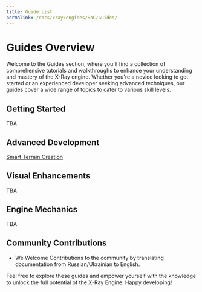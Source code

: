 ```yaml
---
title: Guide List
permalink: /docs/xray/engines/SoC/Guides/
---
```


# Guides Overview

Welcome to the Guides section, where you'll find a collection of comprehensive tutorials and walkthroughs to enhance your understanding and mastery of the X-Ray engine. Whether you're a novice looking to get started or an experienced developer seeking advanced techniques, our guides cover a wide range of topics to cater to various skill levels.

## Getting Started

TBA

## Advanced Development

[Smart Terrain Creation](https://faberthecatgirl.github.io/docs/xray/engines/CoP/Guides/Level_Design/smart_terrain_creation/)

## Visual Enhancements

TBA

## Engine Mechanics

TBA

## Community Contributions

- We Welcome Contributions to the community by translating documentation from Russian/Ukrainian to English.

Feel free to explore these guides and empower yourself with the knowledge to unlock the full potential of the X-Ray Engine. Happy developing!
